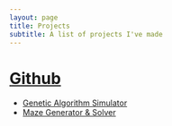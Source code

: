 ```yaml
---
layout: page
title: Projects
subtitle: A list of projects I've made
---
```


# [Github](https://github.com/AcesOfGlory)

- [Genetic Algorithm Simulator](https://acesofglory.github.io/13-11-2016-genetic-algorithm/)
- [Maze Generator & Solver](https://acesofglory.github.io/13-11-2016-maze-generator-solver/)


